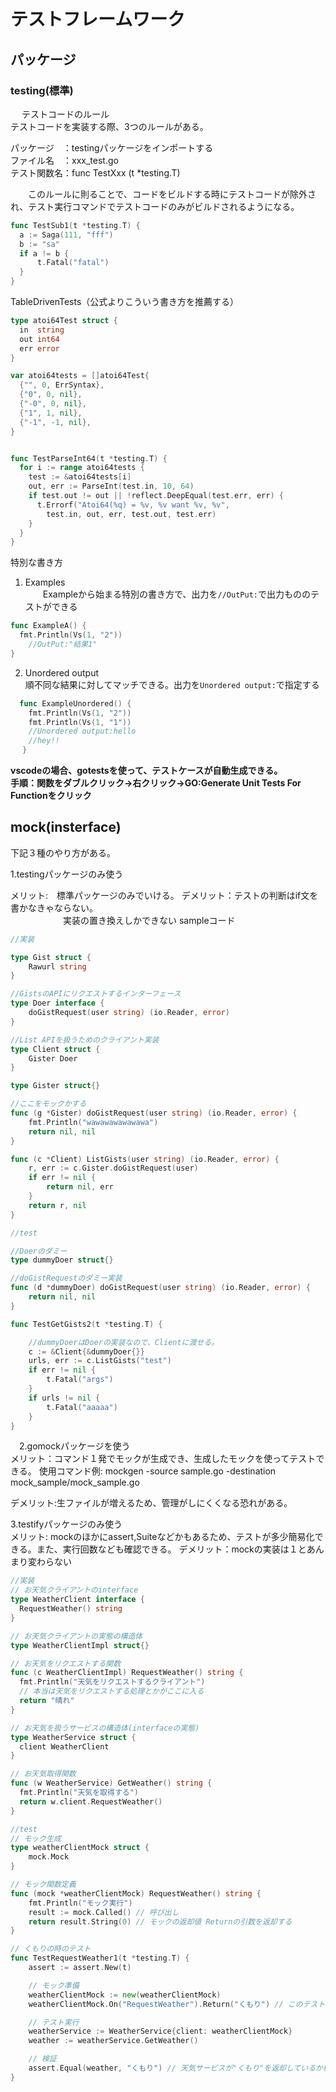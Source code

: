 # テストフレームワーク

## パッケージ

### testing(標準)

　 テストコードのルール  
テストコードを実装する際、3つのルールがある。

パッケージ　：testingパッケージをインポートする  
ファイル名　：xxx_test.go  
テスト関数名：func TestXxx (t *testing.T)

　　このルールに則ることで、コードをビルドする時にテストコードが除外され、テスト実行コマンドでテストコードのみがビルドされるようになる。

  ```go
  func TestSub1(t *testing.T) {
  	a := Saga(111, "fff")
  	b := "sa"
  	if a != b {
  		t.Fatal("fatal")
  	}
  }
  ```

TableDrivenTests（公式よりこういう書き方を推薦する）
```go
type atoi64Test struct {
  in  string
  out int64
  err error
}

var atoi64tests = []atoi64Test{
  {"", 0, ErrSyntax},
  {"0", 0, nil},
  {"-0", 0, nil},
  {"1", 1, nil},
  {"-1", -1, nil},
}


func TestParseInt64(t *testing.T) {
  for i := range atoi64tests {
    test := &atoi64tests[i]
    out, err := ParseInt(test.in, 10, 64)
    if test.out != out || !reflect.DeepEqual(test.err, err) {
      t.Errorf("Atoi64(%q) = %v, %v want %v, %v",
        test.in, out, err, test.out, test.err)
    }
  }
}
``` 

特別な書き方
1. Examples  
　　Exampleから始まる特別の書き方で、出力を`//OutPut:`で出力もののテストができる
　　
  ```go
  func ExampleA() {
  	fmt.Println(Vs(1, "2"))
      //OutPut:"結果1"
  }
  ```

2. Unordered output  
 順不同な結果に対してマッチできる。出力を`Unordered output:`で指定する
  ```go
    func ExampleUnordered() {
  	  fmt.Println(Vs(1, "2"))
  	  fmt.Println(Vs(1, "1"))
  	  //Unordered output:hello
  	  //hey!!
 　 }
  ```

  **vscodeの場合、gotestsを使って、テストケースが自動生成できる。  
  手順：関数をダブルクリック→右クリック→GO:Generate Unit Tests For Functionをクリック**

## mock(insterface)

下記３種のやり方がある。

  1.testingパッケージのみ使う  
  
  メリット:　標準パッケージのみでいける。
  デメリット：テストの判断はif文を書かなきゃならない。  
　　　　　　実装の置き換えしかできない
sampleコード 
```go
//実装

type Gist struct {
	Rawurl string
}

//GistsのAPIにリクエストするインターフェース
type Doer interface {
	doGistRequest(user string) (io.Reader, error)
}

//List APIを扱うためのクライアント実装
type Client struct {
	Gister Doer
}

type Gister struct{}

//ここをモックかする
func (g *Gister) doGistRequest(user string) (io.Reader, error) {
	fmt.Println("wawawawawawawa")
	return nil, nil
}

func (c *Client) ListGists(user string) (io.Reader, error) {
	r, err := c.Gister.doGistRequest(user)
	if err != nil {
		return nil, err
	}
	return r, nil
}
```

```go
//test

//Doerのダミー
type dummyDoer struct{}

//doGistRequestのダミー実装
func (d *dummyDoer) doGistRequest(user string) (io.Reader, error) {
	return nil, nil
}

func TestGetGists2(t *testing.T) {

    //dummyDoerはDoerの実装なので、Clientに渡せる。
	c := &Client{&dummyDoer{}}
	urls, err := c.ListGists("test")
	if err != nil {
		t.Fatal("args")
	}
	if urls != nil {
		t.Fatal("aaaaa")
	}
}

```

　2.gomockパッケージを使う  
メリット：コマンド１発でモックが生成でき、生成したモックを使ってテストできる。 
使用コマンド例:  mockgen -source sample.go -destination mock_sample/mock_sample.go

デメリット:生ファイルが増えるため、管理がしにくくなる恐れがある。


  3.testifyパッケージのみ使う  
  メリット: mockのほかにassert,Suiteなどかもあるため、テストが多少簡易化できる。また、実行回数なども確認できる。
  デメリット：mockの実装は１とあんまり変わらない
  ```go
//実装
// お天気クライアントのinterface
type WeatherClient interface {
	RequestWeather() string
}

// お天気クライアントの実態の構造体
type WeatherClientImpl struct{}

// お天気をリクエストする関数
func (c WeatherClientImpl) RequestWeather() string {
	fmt.Println("天気をリクエストするクライアント")
	// 本当は天気をリクエストする処理とかがここに入る
	return "晴れ"
}

// お天気を扱うサービスの構造体(interfaceの実態)
type WeatherService struct {
	client WeatherClient
}

// お天気取得関数
func (w WeatherService) GetWeather() string {
	fmt.Println("天気を取得する")
	return w.client.RequestWeather()
}
```
```go
//test
// モック生成
type weatherClientMock struct {
	mock.Mock
}

// モック関数定義
func (mock *weatherClientMock) RequestWeather() string {
	fmt.Println("モック実行")
	result := mock.Called() // 呼び出し
	return result.String(0) // モックの返却値 Returnの引数を返却する
}

// くもりの時のテスト
func TestRequestWeather1(t *testing.T) {
	assert := assert.New(t)

	// モック準備
	weatherClientMock := new(weatherClientMock)
	weatherClientMock.On("RequestWeather").Return("くもり") // このテストではモックに"くもり"を返却するように指定している

	// テスト実行
	weatherService := WeatherService{client: weatherClientMock}
	weather := weatherService.GetWeather()

	// 検証
	assert.Equal(weather, "くもり") // 天気サービスが"くもり"を返却しているか検証
}
```




